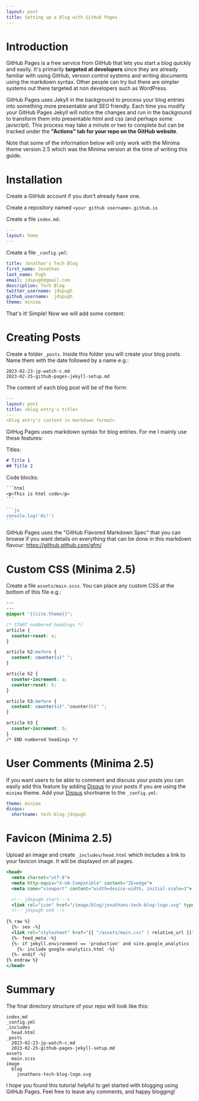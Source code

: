 ```yaml
---
layout: post
title: Setting up a Blog with GitHub Pages
---
```

# Introduction

GitHub Pages is a free service from GitHub that lets you start a blog quickly and easily. It's primarily **targeted at developers** since they are already familiar with using GitHub, version control systems and writing documents using the markdown syntax. Other people can try but there are simpler systems out there targeted at non developers such as WordPress.

GitHub Pages uses Jekyll in the background to process your blog entries into something more presentable and SEO friendly. Each time you modify your GitHub Pages Jekyll will notice the changes and run in the background to transform them into presentable html and css (and perhaps some javscript). This process may take a minute or two to complete but can be tracked under the **"Actions" tab for your repo on the GitHub website**.

Note that some of the information below will only work with the Minima theme version 2.5 which was the Minima version at the time of writing this guide.

# Installation

Create a GitHub account if you don't already have one.

Create a repository named `<your github username>.github.io`

Create a file `index.md`:

```yml
---
layout: home
---
```

Create a file `_config.yml`:

```yml
title: Jonathan's Tech Blog
first_name: Jonathan
last_name: Pugh
email: jdspugh@gmail.com
description: Tech Blog
twitter_username: jdspugh
github_username:  jdspugh
theme: minima
```

That's it! Simple! Now we will add some content:

# Creating Posts

Create a folder `_posts`. Inside this folder you will create your blog posts. Name them with the date followed by a name e.g.:

```
2023-02-23-jp-watch-c.md
2023-02-25-github-pages-jekyll-setup.md
```

The content of each blog post will be of the form:

```yml
---
layout: post
title: <blog entry's title>
---
<blog entry's content in markdown format>
```

GitHug Pages uses markdown syntax for blog entries. For me I mainly use these features:

Titles:
```md
# Title 1
## Title 2
```

Code blocks:
~~~html
```html
<p>This is html code</p>
```
~~~

~~~js
```js
console.log('Hi!')
```
~~~

GitHub Pages uses the "GitHub Flavored Markdown Spec" that you can browse if you want details on everything that can be done in this markdown flavour: <https://github.github.com/gfm/>

# Custom CSS (Minima 2.5)

Create a file `assets/main.scss`. You can place any custom CSS at the bottom of this file e.g.:

```css
---
---
@import "{{site.theme}}";

/* START numbered headings */
article {
  counter-reset: a;
}

article h2:before {
  content: counter(a)" ";
}

article h2 {
  counter-increment: a;
  counter-reset: b;
}

article h3:before {
  content: counter(a)"."counter(b)" ";
}

article h3 {
  counter-increment: b;
}
/* END numbered headings */
```

# User Comments (Minima 2.5)

If you want users to be able to comment and discuss your posts you can easily add this feature by adding [Disqus][1] to your posts if you are using the `minima` theme. Add your [Disqus][1] shortname to the `_config.yml`:

```yml
theme: minima
disqus:
  shortname: tech-blog-jdspugh
```

# Favicon (Minima 2.5)

Upload an image and create `_includes/head.html` which includes a link to your favicon image. It will be displayed on all pages.

```handlebars
<head>
  <meta charset="utf-8">
  <meta http-equiv="X-UA-Compatible" content="IE=edge">
  <meta name="viewport" content="width=device-width, initial-scale=1">

  <!-- jdspugh start -->
  <link rel="icon" href="/image/blog/jonathans-tech-blog-logo.svg" type="image/svg+xml" />
  <!-- jdspugh end -->
  
{% raw %}
  {%- seo -%}
  <link rel="stylesheet" href="{{ "/assets/main.css" | relative_url }}">
  {%- feed_meta -%}
  {%- if jekyll.environment == 'production' and site.google_analytics -%}
    {%- include google-analytics.html -%}
  {%- endif -%}
{% endraw %}
</head>
```

# Summary

The final directory structure of your repo will look like this:

```
index.md
_config.yml
_includes
  head.html
_posts
  2023-02-23-jp-watch-c.md
  2023-02-25-github-pages-jekyll-setup.md
assets
  main.scss
image
  blog
    jonathans-tech-blog-logo.svg
```

I hope you found this tutorial helpful to get started with blogging using GitHub Pages. Feel free to leave any comments, and happy blogging!

[1]: https://disqus.com